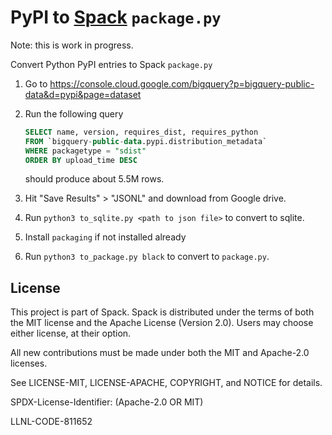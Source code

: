 # PyPI to [Spack](https://www.github.com/spack/spack) `package.py`

Note: this is work in progress.

Convert Python PyPI entries to Spack `package.py`

1. Go to https://console.cloud.google.com/bigquery?p=bigquery-public-data&d=pypi&page=dataset
2. Run the following query

   ```sql
   SELECT name, version, requires_dist, requires_python
   FROM `bigquery-public-data.pypi.distribution_metadata`
   WHERE packagetype = "sdist"
   ORDER BY upload_time DESC
   ```

   should produce about 5.5M rows.
3. Hit "Save Results" > "JSONL" and download from Google drive.
4. Run `python3 to_sqlite.py <path to json file>` to convert to sqlite.
5. Install `packaging` if not installed already
5. Run `python3 to_package.py black` to convert to `package.py`.

## License

This project is part of Spack. Spack is distributed under the terms of both the
MIT license and the Apache License (Version 2.0). Users may choose either
license, at their option.

All new contributions must be made under both the MIT and Apache-2.0 licenses.

See LICENSE-MIT, LICENSE-APACHE, COPYRIGHT, and NOTICE for details.

SPDX-License-Identifier: (Apache-2.0 OR MIT)

LLNL-CODE-811652
